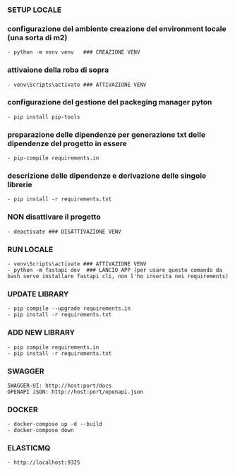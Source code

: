 ### SETUP LOCALE
### configurazione del ambiente creazione del environment locale (una sorta di m2)
    - python -m venv venv   ### CREAZIONE VENV
### attivaione della roba di sopra
    - venv\Scripts\activate ### ATTIVAZIONE VENV
### configurazione del gestione del packeging manager pyton
    - pip install pip-tools
 ### preparazione delle dipendenze per generazione txt delle dipendenze del progetto in essere
    - pip-compile requirements.in
 ### descrizione delle dipendenze e derivazione delle singole librerie   
    - pip install -r requirements.txt
 ###   NON disattivare il progetto
    - deactivate ### DISATTIVAZIONE VENV

### RUN LOCALE
    - venv\Scripts\activate ### ATTIVAZIONE VENV
    - python -m fastapi dev  ### LANCIO APP (per usare questo comando da bash serve installare fastapi cli, non l'ho inserita nei requirements)

### UPDATE LIBRARY
    - pip compile --upgrade requirements.in
    - pip install -r requirements.txt

### ADD NEW LIBRARY
    - pip compile requirements.in
    - pip install -r requirements.txt

### SWAGGER
    SWAGGER-UI: http://host:port/docs
    OPENAPI JSON: http://host:port/openapi.json

### DOCKER
    - docker-compose up -d --build
    - docker-compose down

### ELASTICMQ
    - http://localhost:9325



